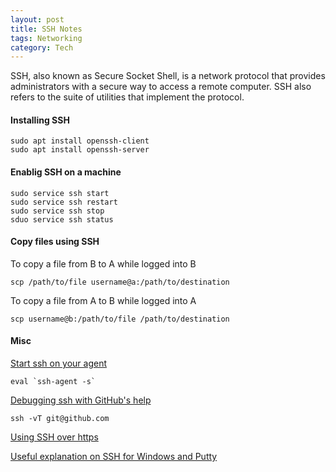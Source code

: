```yaml
---
layout: post
title: SSH Notes
tags: Networking
category: Tech
---
```


SSH, also known as Secure Socket Shell, is a network protocol that provides administrators with a secure way to access a remote computer. SSH also refers to the suite of utilities that implement the protocol.

#### Installing SSH ####

~~~
sudo apt install openssh-client  
sudo apt install openssh-server
~~~

#### Enablig SSH on a machine ####

~~~
sudo service ssh start
sudo service ssh restart
sudo service ssh stop
sduo service ssh status
~~~

#### Copy files using SSH ####

To copy a file from B to A while logged into B

~~~
scp /path/to/file username@a:/path/to/destination
~~~

To copy a file from A to B while logged into A

~~~
scp username@b:/path/to/file /path/to/destination
~~~

#### Misc

[Start ssh on your agent](http://stackoverflow.com/questions/17846529/could-not-open-a-connection-to-your-authentication-agent)

~~~
eval `ssh-agent -s`
~~~

[Debugging ssh with GitHub's help](https://help.github.com/articles/error-permission-denied-publickey)

~~~
ssh -vT git@github.com
~~~

[Using SSH over https](https://help.github.com/articles/using-ssh-over-the-https-port)

[Useful explanation on SSH for Windows and Putty](http://support.suso.com/supki/SSH_Tutorial_for_Windows)

